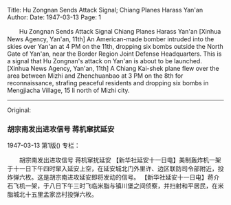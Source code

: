 Title: Hu Zongnan Sends Attack Signal; Chiang Planes Harass Yan'an
Author:
Date: 1947-03-13
Page: 1

　　Hu Zongnan Sends Attack Signal
    Chiang Planes Harass Yan'an
    [Xinhua News Agency, Yan'an, 11th] An American-made bomber intruded into the skies over Yan'an at 4 PM on the 11th, dropping six bombs outside the North Gate of Yan'an, near the Border Region Joint Defense Headquarters. This is a signal that Hu Zongnan's attack on Yan'an is about to be launched.
    [Xinhua News Agency, Yan'an, 11th] A Chiang Kai-shek plane flew over the area between Mizhi and Zhenchuanbao at 3 PM on the 8th for reconnaissance, strafing peaceful residents and dropping six bombs in Mengjiacha Village, 15 li north of Mizhi city.



<hr /> 

Original: 


### 胡宗南发出进攻信号  蒋机窜扰延安

1947-03-13
第1版()
专栏：

　　胡宗南发出进攻信号
    蒋机窜扰延安
    【新华社延安十一日电】美制轰炸机一架于十一日下午四时窜入延安上空，在延安城北门外里许、边区联防司令部附近，投炸弹六枚。这是胡宗南进攻延安即将发动的信号。
    【新华社延安十一日电】蒋介石飞机一架，于八日下午三时飞临米脂与镇川堡之间侦察，并扫射和平居民，在米脂城北十五里孟家岔村投弹六枚。
